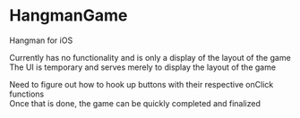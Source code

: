 # HangmanGame
Hangman for iOS

Currently has no functionality and is only a display of the layout of the game  
The UI is temporary and serves merely to display the layout of the game

Need to figure out how to hook up buttons with their respective onClick functions  
Once that is done, the game can be quickly completed and finalized
